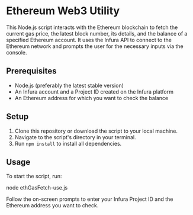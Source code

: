 # Ethereum Web3 Utility

This Node.js script interacts with the Ethereum blockchain to fetch the current gas price, the latest block number, its details, and the balance of a specified Ethereum account. It uses the Infura API to connect to the Ethereum network and prompts the user for the necessary inputs via the console.

## Prerequisites

- Node.js (preferably the latest stable version)
- An Infura account and a Project ID created on the Infura platform
- An Ethereum address for which you want to check the balance

## Setup

1. Clone this repository or download the script to your local machine.
2. Navigate to the script's directory in your terminal.
3. Run `npm install` to install all dependencies.

## Usage

To start the script, run:

node ethGasFetch-use.js

Follow the on-screen prompts to enter your Infura Project ID and the Ethereum address you want to check.

